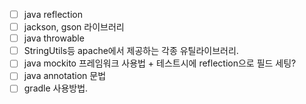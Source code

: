 - [ ] java reflection
- [ ] jackson, gson 라이브러리
- [ ] java throwable
- [ ] StringUtils등 apache에서 제공하는 각종 유틸라이브러리.
- [ ] java mockito 프레임워크 사용법 + 테스트시에 reflection으로 필드 세팅?
- [ ] java annotation 문법
- [ ] gradle 사용방법.
